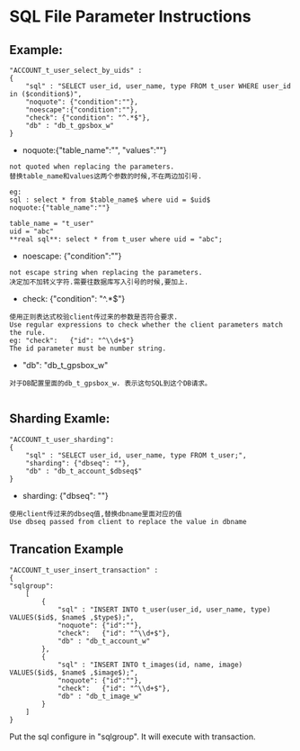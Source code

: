 # SQL File Parameter Instructions

## Example:
```
"ACCOUNT_t_user_select_by_uids" :
{
    "sql" : "SELECT user_id, user_name, type FROM t_user WHERE user_id in ($condition$)",
    "noquote": {"condition":""},
    "noescape":{"condition":""},
    "check": {"condition": "^.*$"},
    "db" : "db_t_gpsbox_w"
}
```

* noquote:{"table_name":"", "values":""}  
```
not quoted when replacing the parameters.
替换table_name和values这两个参数的时候,不在两边加引号.

eg: 
sql : select * from $table_name$ where uid = $uid$
noquote:{"table_name":""}

table_name = "t_user"
uid = "abc"
**real sql**: select * from t_user where uid = "abc";

```

* noescape: {"condition":""}
```
not escape string when replacing the parameters.
决定加不加转义字符.需要往数据库写入引号的时候,要加上.
```

* check: {"condition": "^.*$"}
```
使用正则表达式校验client传过来的参数是否符合要求.
Use regular expressions to check whether the client parameters match the rule.
eg: "check":   {"id": "^\\d+$"}
The id parameter must be number string.
```

* "db": "db_t_gpsbox_w"
```
对于DB配置里面的db_t_gpsbox_w. 表示这句SQL到这个DB请求。


```


## Sharding Examle:
```
"ACCOUNT_t_user_sharding":
{   
    "sql" : "SELECT user_id, user_name, type FROM t_user;",
    "sharding": {"dbseq": ""},
    "db" : "db_t_account_$dbseq$"
} 
```

* sharding: {"dbseq": ""}
```
使用client传过来的dbseq值,替换dbname里面对应的值
Use dbseq passed from client to replace the value in dbname

```


## Trancation Example
```
"ACCOUNT_t_user_insert_transaction" : 
{   
"sqlgroup": 
    [   
        {   
            "sql" : "INSERT INTO t_user(user_id, user_name, type) VALUES($id$, $name$ ,$type$);",
            "noquote": {"id":""},
            "check":   {"id": "^\\d+$"},
            "db" : "db_t_account_w"
        },  
        {   
            "sql" : "INSERT INTO t_images(id, name, image) VALUES($id$, $name$ ,$image$);",
            "noquote": {"id":""},
            "check":   {"id": "^\\d+$"},
            "db" : "db_t_image_w"
        }   
    ]   
}
```

Put the sql configure in "sqlgroup". It will execute with transaction.

